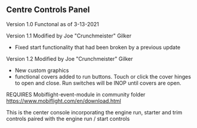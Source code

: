 ## Centre Controls Panel

Version 1.0
   Functonal as of 3-13-2021
   
   Version 1.1
   Modified by Joe "Crunchmeister" Gilker
   - Fixed start functionality that had been broken by a previous update
   
   Version 1.2
   Modified by Joe "Crunchmeister" Gilker
   - New custom graphics
   - functional covers added to run buttons. Touch or click the cover hinges to open and close.
      Run switches will be INOP until covers are open.
   
   REQUIRES Mobiflight-event-module in community folder  
   https://www.mobiflight.com/en/download.html
   



<p>This is the center console incorporating the engine run, starter and trim controls paired with the engine run / start controls</p>
